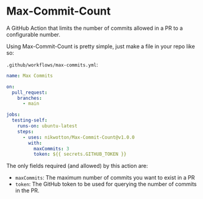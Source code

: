 # Max-Commit-Count

A GitHub Action that limits the number of commits allowed in a PR to a configurable number.

Using Max-Commit-Count is pretty simple, just make a file in your repo like so:

`.github/workflows/max-commits.yml`:

```yml
name: Max Commits

on:
  pull_request:
    branches:
      - main

jobs:
  testing-self:
    runs-on: ubuntu-latest
    steps:
      - uses: nikwotton/Max-Commit-Count@v1.0.0
        with:
          maxCommits: 3
          token: ${{ secrets.GITHUB_TOKEN }}
```

The only fields required (and allowed) by this action are:

- `maxCommits`: The maximum number of commits you want to exist in a PR
- `token`: The GitHub token to be used for querying the number of commits in the PR.  
